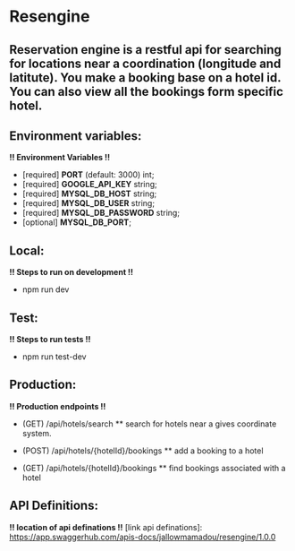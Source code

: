 # Resengine

Reservation engine is a restful api for searching for locations near a coordination (longitude and latitute).
You make a booking base on a hotel id. You can also view all the bookings form specific hotel.
---

## Environment variables:

**!! Environment Variables !!**

-   [required] **PORT** (default: 3000) int;
-   [required] **GOOGLE_API_KEY** string;
-   [required] **MYSQL_DB_HOST**  string;
-   [required] **MYSQL_DB_USER** string;
-   [required] **MYSQL_DB_PASSWORD** string;
-   [optional] **MYSQL_DB_PORT**;


## Local:
**!! Steps to run on development !!**
- npm run dev


## Test:
**!! Steps to run tests !!**
- npm run test-dev

## Production:
**!! Production endpoints !!**
- (GET) /api/hotels/search
    ** search for hotels near a gives coordinate system.
  
- (POST) /api/hotels/{hotelId}/bookings
  ** add a booking to a hotel
  
- (GET) /api/hotels/{hotelId}/bookings
  ** find bookings associated with a hotel
  
## API Definitions:
**!! location of api definations !!**
[link api definations]: https://app.swaggerhub.com/apis-docs/jallowmamadou/resengine/1.0.0

